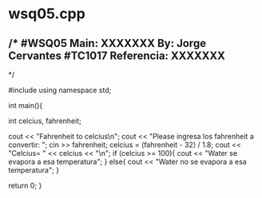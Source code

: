 # wsq05.cpp

/*
#WSQ05
Main: XXXXXXX
By: Jorge Cervantes
#TC1017
Referencia: XXXXXXX
---------------------------------------------------------------------
*/

#include <iostream>
using namespace std;

int main(){

int celcius, fahrenheit;

cout << "Fahrenheit to celcius\n";
cout << "Please ingresa los fahrenheit a convertir: ";
cin >> fahrenheit;
celcius = (fahrenheit - 32) / 1.8;
cout << "Celcius= " << celcius << "\n";
if (celcius >= 100){
	cout << "Water se evapora a esa temperatura";
}
else{
	cout << "Water no se evapora a esa temperatura";
}

return 0;
}
